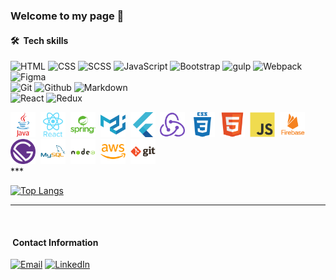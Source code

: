  ### Welcome to my page 👋

 #### 🛠 &nbsp;Tech skills
![HTML](https://img.shields.io/badge/HTML5-E34F26?style=for-the-badge&logo=html5&logoColor=white)
![CSS](https://img.shields.io/badge/CSS3-1572B6?&style=for-the-badge&logo=css3&logoColor=white)
![SCSS](https://img.shields.io/badge/SCSS-1572B6?&style=for-the-badge&logo=css3&logoColor=white)
![JavaScript](https://img.shields.io/badge/JavaScript-F7DF1E?style=for-the-badge&logo=javascript&logoColor=black)
![Bootstrap](https://img.shields.io/badge/Bootstrap-7952B3?style=for-the-badge&logo=Bootstrap&logoColor=black)
![gulp](https://img.shields.io/badge/gulp-CF4647?style=for-the-badge&logo=gulp&logoColor=black)
![Webpack](https://img.shields.io/badge/Webpack-8DD6F9?style=for-the-badge&logo=Webpack&logoColor=black)
![Figma](https://img.shields.io/badge/Figma-F24E1E?style=for-the-badge&logo=figma&logoColor=white)
\
![Git](https://img.shields.io/badge/git%20-%23F05033.svg?&style=for-the-badge&logo=git&logoColor=white)
![Github](https://img.shields.io/badge/github%20-%23121011.svg?&style=for-the-badge&logo=github&logoColor=white)
![Markdown](https://img.shields.io/badge/Markdown-000000?style=for-the-badge&logo=markdown&logoColor=white)
\
![React](https://img.shields.io/badge/react%20-61dafb.svg?&style=for-the-badge&logo=react&logoColor=white)
![Redux](https://img.shields.io/badge/Redux%20-764ABC.svg?&style=for-the-badge&logo=Redux&logoColor=white)

<div>
  <img src="https://github.com/devicons/devicon/blob/master/icons/java/java-original-wordmark.svg" title="Java" alt="Java" width="40" height="40"/>&nbsp;
  <img src="https://github.com/devicons/devicon/blob/master/icons/react/react-original-wordmark.svg" title="React" alt="React" width="40" height="40"/>&nbsp;
  <img src="https://github.com/devicons/devicon/blob/master/icons/spring/spring-original-wordmark.svg" title="Spring" alt="Spring" width="40" height="40"/>&nbsp;
  <img src="https://github.com/devicons/devicon/blob/master/icons/materialui/materialui-original.svg" title="Material UI" alt="Material UI" width="40" height="40"/>&nbsp;
  <img src="https://github.com/devicons/devicon/blob/master/icons/flutter/flutter-original.svg" title="Flutter" alt="Flutter" width="40" height="40"/>&nbsp;
  <img src="https://github.com/devicons/devicon/blob/master/icons/redux/redux-original.svg" title="Redux" alt="Redux " width="40" height="40"/>&nbsp;
  <img src="https://github.com/devicons/devicon/blob/master/icons/css3/css3-plain-wordmark.svg"  title="CSS3" alt="CSS" width="40" height="40"/>&nbsp;
  <img src="https://github.com/devicons/devicon/blob/master/icons/html5/html5-original.svg" title="HTML5" alt="HTML" width="40" height="40"/>&nbsp;
  <img src="https://github.com/devicons/devicon/blob/master/icons/javascript/javascript-original.svg" title="JavaScript" alt="JavaScript" width="40" height="40"/>&nbsp;
  <img src="https://github.com/devicons/devicon/blob/master/icons/firebase/firebase-plain-wordmark.svg" title="Firebase" alt="Firebase" width="40" height="40"/>&nbsp;
  <img src="https://github.com/devicons/devicon/blob/master/icons/gatsby/gatsby-original.svg" title="Gatsby"  alt="Gatsby" width="40" height="40"/>&nbsp;
  <img src="https://github.com/devicons/devicon/blob/master/icons/mysql/mysql-original-wordmark.svg" title="MySQL"  alt="MySQL" width="40" height="40"/>&nbsp;
  <img src="https://github.com/devicons/devicon/blob/master/icons/nodejs/nodejs-original-wordmark.svg" title="NodeJS" alt="NodeJS" width="40" height="40"/>&nbsp;
  <img src="https://github.com/devicons/devicon/blob/master/icons/amazonwebservices/amazonwebservices-plain-wordmark.svg" title="AWS" alt="AWS" width="40" height="40"/>&nbsp;
  <img src="https://github.com/devicons/devicon/blob/master/icons/git/git-original-wordmark.svg" title="Git" **alt="Git" width="40" height="40"/>
</div>
***

<!-- <a href="https://github.com/eugenekovgan">
  <img height=200 src="https://github-readme-stats.vercel.app/api?username=eugenekovgan&theme=buefy&show_icons=true&count_private=true"/>
</a>
&nbsp;
<a href="https://github.com/eugenekovgan">
  <img height=200 src="https://github-readme-stats-eight-theta.vercel.app/api/top-langs/?username=eugenekovgan&theme=buefy&show_icons=true&count_private=true"/>
</a> -->

[![Top Langs](https://github-readme-stats.vercel.app/api/top-langs/?username=eugenekovgan&layout=compact)](https://github.com/anuraghazra/github-readme-stats)

***
<img src="https://komarev.com/ghpvc/?username=eugenekovgan&style=flat-square&color=blue" alt=""/>

#### &nbsp;Contact Information
<a href="mailto:jugin.kovgan87@gmail.com"><img alt="Email" src="https://img.shields.io/badge/Email-jugin.kovgan87@gmail.com-darkblue?style=flat-square&logo=gmail&logoColor=white"></a> <a href="https://www.linkedin.com/in/eugene-kovgan-b282b61b8/"><img alt="LinkedIn" src="https://img.shields.io/badge/LinkedIn-Eugene%20Kovgan%20-darkblue?style=flat-square&logo=linkedin"></a>
